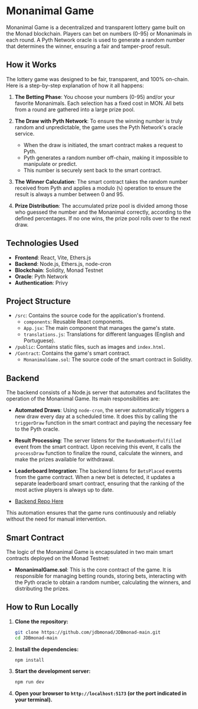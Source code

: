 # Monanimal Game

Monanimal Game is a decentralized and transparent lottery game built on the Monad blockchain. Players can bet on numbers (0-95) or Monanimals in each round. A Pyth Network oracle is used to generate a random number that determines the winner, ensuring a fair and tamper-proof result.

## How it Works

The lottery game was designed to be fair, transparent, and 100% on-chain. Here is a step-by-step explanation of how it all happens:

1.  **The Betting Phase**: You choose your numbers (0-95) and/or your favorite Monanimals. Each selection has a fixed cost in MON. All bets from a round are gathered into a large prize pool.

2.  **The Draw with Pyth Network**: To ensure the winning number is truly random and unpredictable, the game uses the Pyth Network's oracle service.
    * When the draw is initiated, the smart contract makes a request to Pyth.
    * Pyth generates a random number off-chain, making it impossible to manipulate or predict.
    * This number is securely sent back to the smart contract.

3.  **The Winner Calculation**: The smart contract takes the random number received from Pyth and applies a modulo (`%`) operation to ensure the result is always a number between 0 and 95.

4.  **Prize Distribution**: The accumulated prize pool is divided among those who guessed the number and the Monanimal correctly, according to the defined percentages. If no one wins, the prize pool rolls over to the next draw.

## Technologies Used

* **Frontend**: React, Vite, Ethers.js
* **Backend**: Node.js, Ethers.js, node-cron
* **Blockchain**: Solidity, Monad Testnet
* **Oracle**: Pyth Network
* **Authentication**: Privy

## Project Structure

* `/src`: Contains the source code for the application's frontend.
    * `components`: Reusable React components.
    * `App.jsx`: The main component that manages the game's state.
    * `translations.js`: Translations for different languages (English and Portuguese).
* `/public`: Contains static files, such as images and `index.html`.
* `/Contract`: Contains the game's smart contract.
    * `MonanimalGame.sol`: The source code of the smart contract in Solidity.

## Backend

The backend consists of a Node.js server that automates and facilitates the operation of the Monanimal Game. Its main responsibilities are:

* **Automated Draws**: Using `node-cron`, the server automatically triggers a new draw every day at a scheduled time. It does this by calling the `triggerDraw` function in the smart contract and paying the necessary fee to the Pyth oracle.
* **Result Processing**: The server listens for the `RandomNumberFulfilled` event from the smart contract. Upon receiving this event, it calls the `processDraw` function to finalize the round, calculate the winners, and make the prizes available for withdrawal.
* **Leaderboard Integration**: The backend listens for `BetsPlaced` events from the game contract. When a new bet is detected, it updates a separate leaderboard smart contract, ensuring that the ranking of the most active players is always up to date.

* [Backend Repo Here](https://github.com/0xGusta/JDB-Backend)

This automation ensures that the game runs continuously and reliably without the need for manual intervention.

## Smart Contract

The logic of the Monanimal Game is encapsulated in two main smart contracts deployed on the Monad Testnet:

* **MonanimalGame.sol**: This is the core contract of the game. It is responsible for managing betting rounds, storing bets, interacting with the Pyth oracle to obtain a random number, calculating the winners, and distributing the prizes.

## How to Run Locally

1.  **Clone the repository:**
    ```bash
    git clone https://github.com/jdbmonad/JDBmonad-main.git
    cd JDBmonad-main
    ```

2.  **Install the dependencies:**
    ```bash
    npm install
    ```

3.  **Start the development server:**
    ```bash
    npm run dev
    ```

4.  **Open your browser to `http://localhost:5173` (or the port indicated in your terminal).**
